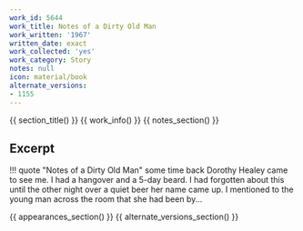 ```yaml
---
work_id: 5644
work_title: Notes of a Dirty Old Man
work_written: '1967'
written_date: exact
work_collected: 'yes'
work_category: Story
notes: null
icon: material/book
alternate_versions:
- 1155
---
```


{{ section_title() }}
{{ work_info() }}
{{ notes_section() }}
## Excerpt
!!! quote "Notes of a Dirty Old Man"
    some time back Dorothy Healey came to see me. I had a hangover and a 5-day beard. I had forgotten about this until the other night over a quiet beer her name came up. I mentioned to the young man across the room that she had been by...

{{ appearances_section() }}
{{ alternate_versions_section() }}